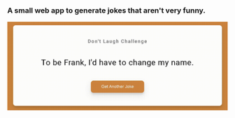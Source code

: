 ### A small web app to generate jokes that aren't very funny.

<img src= "dull_jokes.gif" style="zoom:50%;" />
